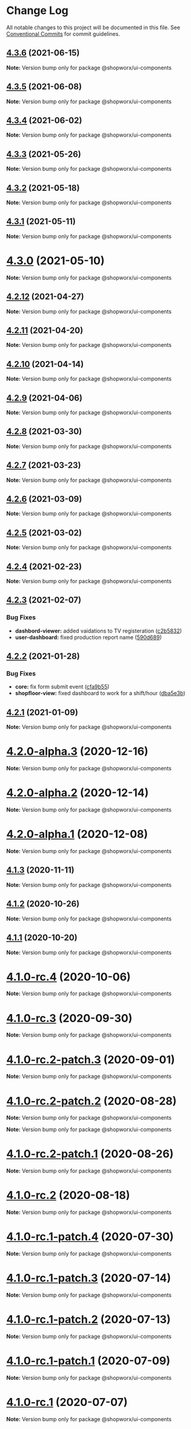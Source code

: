 # Change Log

All notable changes to this project will be documented in this file.
See [Conventional Commits](https://conventionalcommits.org) for commit guidelines.

## [4.3.6](https://bitbucket.org/entrib/shopworx/compare/v4.3.5...v4.3.6) (2021-06-15)

**Note:** Version bump only for package @shopworx/ui-components





## [4.3.5](https://bitbucket.org/entrib/shopworx/compare/v4.3.4...v4.3.5) (2021-06-08)

**Note:** Version bump only for package @shopworx/ui-components





## [4.3.4](https://bitbucket.org/entrib/shopworx/compare/v4.3.3...v4.3.4) (2021-06-02)

**Note:** Version bump only for package @shopworx/ui-components





## [4.3.3](https://bitbucket.org/entrib/shopworx/compare/v4.3.2...v4.3.3) (2021-05-26)

**Note:** Version bump only for package @shopworx/ui-components





## [4.3.2](https://bitbucket.org/entrib/shopworx/compare/v4.3.1...v4.3.2) (2021-05-18)

**Note:** Version bump only for package @shopworx/ui-components





## [4.3.1](https://bitbucket.org/entrib/shopworx/compare/v4.3.0...v4.3.1) (2021-05-11)

**Note:** Version bump only for package @shopworx/ui-components





# [4.3.0](https://bitbucket.org/entrib/shopworx/compare/v4.2.12...v4.3.0) (2021-05-10)

**Note:** Version bump only for package @shopworx/ui-components





## [4.2.12](https://bitbucket.org/entrib/shopworx/compare/v4.2.11...v4.2.12) (2021-04-27)

**Note:** Version bump only for package @shopworx/ui-components





## [4.2.11](https://bitbucket.org/entrib/shopworx/compare/v4.2.10...v4.2.11) (2021-04-20)

**Note:** Version bump only for package @shopworx/ui-components





## [4.2.10](https://bitbucket.org/entrib/shopworx/compare/v4.2.9...v4.2.10) (2021-04-14)

**Note:** Version bump only for package @shopworx/ui-components





## [4.2.9](https://bitbucket.org/entrib/shopworx/compare/v4.2.8...v4.2.9) (2021-04-06)

**Note:** Version bump only for package @shopworx/ui-components





## [4.2.8](https://bitbucket.org/entrib/shopworx/compare/v4.2.7...v4.2.8) (2021-03-30)

**Note:** Version bump only for package @shopworx/ui-components





## [4.2.7](https://bitbucket.org/entrib/shopworx/compare/v4.2.6...v4.2.7) (2021-03-23)

**Note:** Version bump only for package @shopworx/ui-components





## [4.2.6](https://bitbucket.org/entrib/shopworx/compare/v4.2.5...v4.2.6) (2021-03-09)

**Note:** Version bump only for package @shopworx/ui-components





## [4.2.5](https://bitbucket.org/entrib/shopworx/compare/v4.2.4...v4.2.5) (2021-03-02)

**Note:** Version bump only for package @shopworx/ui-components





## [4.2.4](https://bitbucket.org/entrib/shopworx/compare/v4.2.3...v4.2.4) (2021-02-23)

**Note:** Version bump only for package @shopworx/ui-components





## [4.2.3](https://bitbucket.org/entrib/shopworx/compare/v4.2.2...v4.2.3) (2021-02-07)


### Bug Fixes

* **dashbord-viewer:** added vaidations to TV registeration ([c2b5832](https://bitbucket.org/entrib/shopworx/commits/c2b583271025b072fc552485fe095141e822c632))
* **user-dashboard:** fixed production report name ([590d689](https://bitbucket.org/entrib/shopworx/commits/590d689979f0574a55074914d04ae115bea2cc47))





## [4.2.2](https://bitbucket.org/entrib/shopworx/compare/v4.2.1...v4.2.2) (2021-01-28)


### Bug Fixes

* **core:** fix form submit event ([cfa9b55](https://bitbucket.org/entrib/shopworx/commits/cfa9b558277b804a40a4175ee1139f99f1610584))
* **shopfloor-view:** fixed dashboard to work for a shift/hour ([dba5e3b](https://bitbucket.org/entrib/shopworx/commits/dba5e3b95d4600915a9ee499e8d467ce976a1bd5))





## [4.2.1](https://bitbucket.org/entrib/shopworx/compare/v4.2.0-alpha.3...v4.2.1) (2021-01-09)

**Note:** Version bump only for package @shopworx/ui-components





# [4.2.0-alpha.3](https://bitbucket.org/entrib/shopworx/compare/v4.2.0-alpha.2...v4.2.0-alpha.3) (2020-12-16)

**Note:** Version bump only for package @shopworx/ui-components





# [4.2.0-alpha.2](https://bitbucket.org/entrib/shopworx/compare/v4.2.0-alpha.1...v4.2.0-alpha.2) (2020-12-14)

**Note:** Version bump only for package @shopworx/ui-components





# [4.2.0-alpha.1](https://bitbucket.org/entrib/shopworx/compare/v4.1.3...v4.2.0-alpha.1) (2020-12-08)

**Note:** Version bump only for package @shopworx/ui-components





## [4.1.3](https://bitbucket.org/entrib/shopworx/compare/v4.1.2...v4.1.3) (2020-11-11)

**Note:** Version bump only for package @shopworx/ui-components





## [4.1.2](https://bitbucket.org/entrib/shopworx/compare/v4.1.1...v4.1.2) (2020-10-26)

**Note:** Version bump only for package @shopworx/ui-components





## [4.1.1](https://bitbucket.org/entrib/shopworx/compare/v4.1.0-rc.4...v4.1.1) (2020-10-20)

**Note:** Version bump only for package @shopworx/ui-components





# [4.1.0-rc.4](https://bitbucket.org/entrib/shopworx/compare/v4.1.0-rc.3...v4.1.0-rc.4) (2020-10-06)

**Note:** Version bump only for package @shopworx/ui-components





# [4.1.0-rc.3](https://bitbucket.org/entrib/shopworx/compare/v4.1.0-rc.2-patch.3...v4.1.0-rc.3) (2020-09-30)

**Note:** Version bump only for package @shopworx/ui-components





# [4.1.0-rc.2-patch.3](https://bitbucket.org/entrib/shopworx/compare/v4.1.0-rc.2-patch.2...v4.1.0-rc.2-patch.3) (2020-09-01)

**Note:** Version bump only for package @shopworx/ui-components





# [4.1.0-rc.2-patch.2](https://bitbucket.org/entrib/shopworx/compare/v4.1.0-rc.2-patch.1...v4.1.0-rc.2-patch.2) (2020-08-28)

**Note:** Version bump only for package @shopworx/ui-components







**Note:** Version bump only for package @shopworx/ui-components





# [4.1.0-rc.2-patch.1](https://bitbucket.org/entrib/shopworx/compare/v4.1.0-rc.2...v4.1.0-rc.2-patch.1) (2020-08-26)

**Note:** Version bump only for package @shopworx/ui-components





# [4.1.0-rc.2](https://bitbucket.org/entrib/shopworx/compare/v4.1.0-rc.1-patch.4...v4.1.0-rc.2) (2020-08-18)

**Note:** Version bump only for package @shopworx/ui-components





# [4.1.0-rc.1-patch.4](https://bitbucket.org/entrib/shopworx/compare/v4.1.0-rc.1-patch.3...v4.1.0-rc.1-patch.4) (2020-07-30)

**Note:** Version bump only for package @shopworx/ui-components





# [4.1.0-rc.1-patch.3](https://bitbucket.org/entrib/shopworx/compare/v4.1.0-rc.1-patch.2...v4.1.0-rc.1-patch.3) (2020-07-14)

**Note:** Version bump only for package @shopworx/ui-components





# [4.1.0-rc.1-patch.2](https://bitbucket.org/entrib/shopworx/compare/v4.1.0-rc.1-patch.1...v4.1.0-rc.1-patch.2) (2020-07-13)

**Note:** Version bump only for package @shopworx/ui-components





# [4.1.0-rc.1-patch.1](https://bitbucket.org/entrib/shopworx/compare/v4.1.0-rc.1...v4.1.0-rc.1-patch.1) (2020-07-09)

**Note:** Version bump only for package @shopworx/ui-components





# [4.1.0-rc.1](https://bitbucket.org/entrib/shopworx/compare/v4.1.0-beta.17...v4.1.0-rc.1) (2020-07-07)

**Note:** Version bump only for package @shopworx/ui-components
